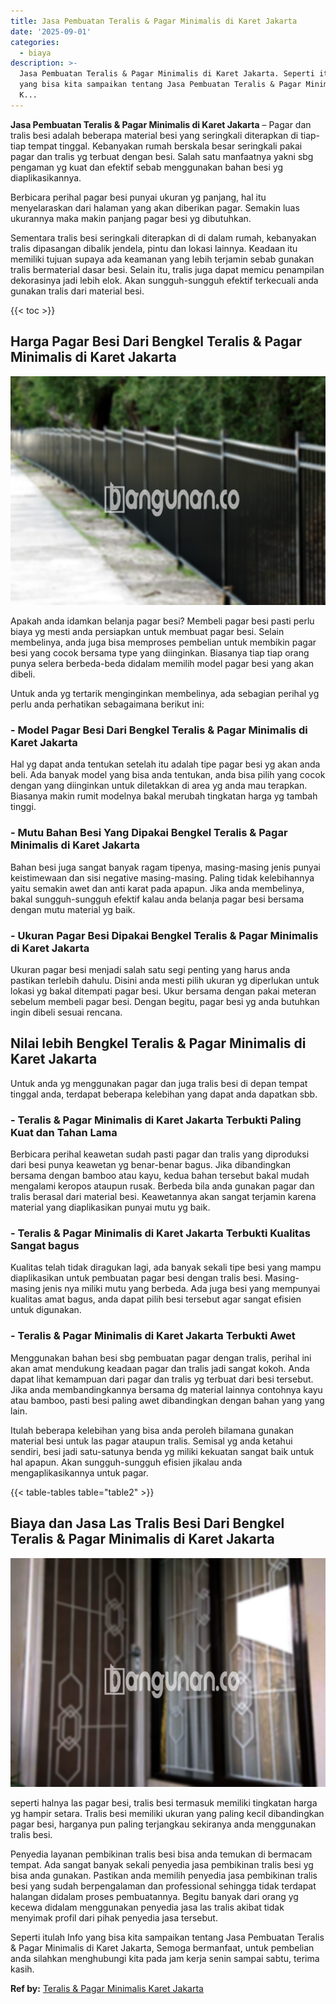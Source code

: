 ```yaml
---
title: Jasa Pembuatan Teralis & Pagar Minimalis di Karet Jakarta
date: '2025-09-01'
categories:
  - biaya
description: >-
  Jasa Pembuatan Teralis & Pagar Minimalis di Karet Jakarta. Seperti itulah Info
  yang bisa kita sampaikan tentang Jasa Pembuatan Teralis & Pagar Minimalis di
  K...
---
```


**Jasa Pembuatan Teralis & Pagar Minimalis di Karet Jakarta** – Pagar dan tralis besi adalah beberapa material besi yang seringkali diterapkan di tiap-tiap tempat tinggal. Kebanyakan rumah berskala besar seringkali pakai pagar dan tralis yg terbuat dengan besi. Salah satu manfaatnya yakni sbg pengaman yg kuat dan efektif sebab menggunakan bahan besi yg diaplikasikannya.

Berbicara perihal pagar besi punyai ukuran yg panjang, hal itu menyelaraskan dari halaman yang akan diberikan pagar. Semakin luas ukurannya maka makin panjang pagar besi yg dibutuhkan.

Sementara tralis besi seringkali diterapkan di di dalam rumah, kebanyakan tralis dipasangan dibalik jendela, pintu dan lokasi lainnya. Keadaan itu memiliki tujuan supaya ada keamanan yang lebih terjamin sebab gunakan tralis bermaterial dasar besi. Selain itu, tralis juga dapat memicu penampilan dekorasinya jadi lebih elok. Akan sungguh-sungguh efektif terkecuali anda gunakan tralis dari material besi.

{{< toc >}}

## Harga Pagar Besi Dari Bengkel Teralis & Pagar Minimalis di Karet Jakarta

![Jasa Pembuatan Teralis & Pagar Minimalis di Karet Jakarta](/images/pagar-minimalis-murah-64.png)

Apakah anda idamkan belanja pagar besi? Membeli pagar besi pasti perlu biaya yg mesti anda persiapkan untuk membuat pagar besi. Selain membelinya, anda juga bisa memproses pembelian untuk membikin pagar besi yang cocok bersama type yang diinginkan. Biasanya tiap tiap orang punya selera berbeda-beda didalam memilih model pagar besi yang akan dibeli.

Untuk anda yg tertarik menginginkan membelinya, ada sebagian perihal yg perlu anda perhatikan sebagaimana berikut ini:
### \- Model Pagar Besi Dari Bengkel Teralis & Pagar Minimalis di Karet Jakarta

Hal yg dapat anda tentukan setelah itu adalah tipe pagar besi yg akan anda beli. Ada banyak model yang bisa anda tentukan, anda bisa pilih yang cocok dengan yang diinginkan untuk diletakkan di area yg anda mau terapkan. Biasanya makin rumit modelnya bakal merubah tingkatan harga yg tambah tinggi.

### \- Mutu Bahan Besi Yang Dipakai Bengkel Teralis & Pagar Minimalis di Karet Jakarta

Bahan besi juga sangat banyak ragam tipenya, masing-masing jenis punyai keistimewaan dan sisi negative masing-masing. Paling tidak kelebihannya yaitu semakin awet dan anti karat pada apapun. Jika anda membelinya, bakal sungguh-sungguh efektif kalau anda belanja pagar besi bersama dengan mutu material yg baik.

### \- Ukuran Pagar Besi Dipakai Bengkel Teralis & Pagar Minimalis di Karet Jakarta

Ukuran pagar besi menjadi salah satu segi penting yang harus anda pastikan terlebih dahulu. Disini anda mesti pilih ukuran yg diperlukan untuk lokasi yg bakal ditempati pagar besi. Ukur bersama dengan pakai meteran sebelum membeli pagar besi. Dengan begitu, pagar besi yg anda butuhkan ingin dibeli sesuai rencana.

## Nilai lebih Bengkel Teralis & Pagar Minimalis di Karet Jakarta

Untuk anda yg menggunakan pagar dan juga tralis besi di depan tempat tinggal anda, terdapat beberapa kelebihan yang dapat anda dapatkan sbb.

### \- Teralis & Pagar Minimalis di Karet Jakarta Terbukti Paling Kuat dan Tahan Lama

Berbicara perihal keawetan sudah pasti pagar dan tralis yang diproduksi dari besi punya keawetan yg benar-benar bagus. Jika dibandingkan bersama dengan bamboo atau kayu, kedua bahan tersebut bakal mudah mengalami keropos ataupun rusak. Berbeda bila anda gunakan pagar dan tralis berasal dari material besi. Keawetannya akan sangat terjamin karena material yang diaplikasikan punyai mutu yg baik.

### \- Teralis & Pagar Minimalis di Karet Jakarta Terbukti Kualitas Sangat bagus

Kualitas telah tidak diragukan lagi, ada banyak sekali tipe besi yang mampu diaplikasikan untuk pembuatan pagar besi dengan tralis besi. Masing-masing jenis nya miliki mutu yang berbeda. Ada juga besi yang mempunyai kualitas amat bagus, anda dapat pilih besi tersebut agar sangat efisien untuk digunakan.

### \- Teralis & Pagar Minimalis di Karet Jakarta Terbukti Awet

Menggunakan bahan besi sbg pembuatan pagar dengan tralis, perihal ini akan amat mendukung keadaan pagar dan tralis jadi sangat kokoh. Anda dapat lihat kemampuan dari pagar dan tralis yg terbuat dari besi tersebut. Jika anda membandingkannya bersama dg material lainnya contohnya kayu atau bamboo, pasti besi paling awet dibandingkan dengan bahan yang yang lain.

Itulah beberapa kelebihan yang bisa anda peroleh bilamana gunakan material besi untuk las pagar ataupun tralis. Semisal yg anda ketahui sendiri, besi jadi satu-satunya benda yg miliki kekuatan sangat baik untuk hal apapun. Akan sungguh-sungguh efisien jikalau anda mengaplikasikannya untuk pagar.

{{< table-tables table="table2" >}}

## Biaya dan Jasa Las Tralis Besi Dari Bengkel Teralis & Pagar Minimalis di Karet Jakarta

![Jasa Pembuatan Teralis & Pagar Minimalis di Karet Jakarta](/images/teralis-minimalis-murah-25.png)

seperti halnya las pagar besi, tralis besi termasuk memiliki tingkatan harga yg hampir setara. Tralis besi memiliki ukuran yang paling kecil dibandingkan pagar besi, harganya pun paling terjangkau sekiranya anda menggunakan tralis besi.

Penyedia layanan pembikinan tralis besi bisa anda temukan di bermacam tempat. Ada sangat banyak sekali penyedia jasa pembikinan tralis besi yg bisa anda gunakan. Pastikan anda memilih penyedia jasa pembikinan tralis besi yang sudah berpengalaman dan professional sehingga tidak terdapat halangan didalam proses pembuatannya. Begitu banyak dari orang yg kecewa didalam menggunakan penyedia jasa las tralis akibat tidak menyimak profil dari pihak penyedia jasa tersebut.

Seperti itulah Info yang bisa kita sampaikan tentang Jasa Pembuatan Teralis & Pagar Minimalis di Karet Jakarta, Semoga bermanfaat, untuk pembelian anda silahkan menghubungi kita pada jam kerja senin sampai sabtu, terima kasih.

**Ref by:** [Teralis & Pagar Minimalis Karet Jakarta](https://id.wikipedia.org/wiki/Teralis)
